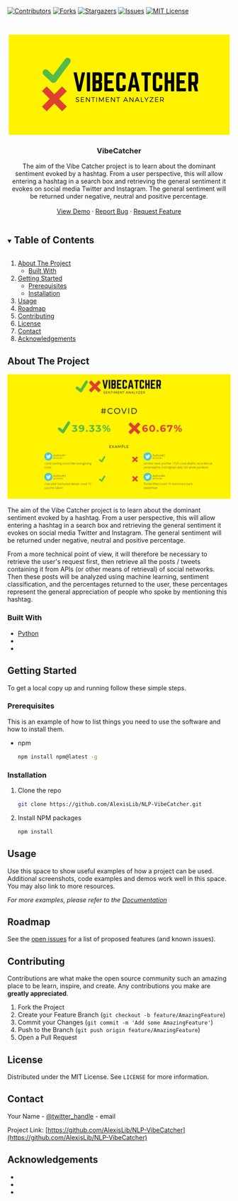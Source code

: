 <!-- PROJECT SHIELDS -->
<!--
*** I'm using markdown "reference style" links for readability.
*** Reference links are enclosed in brackets [ ] instead of parentheses ( ).
*** See the bottom of this document for the declaration of the reference variables
*** for contributors-url, forks-url, etc. This is an optional, concise syntax you may use.
*** https://www.markdownguide.org/basic-syntax/#reference-style-links
-->
[![Contributors][contributors-shield]][contributors-url]
[![Forks][forks-shield]][forks-url]
[![Stargazers][stars-shield]][stars-url]
[![Issues][issues-shield]][issues-url]
[![MIT License][license-shield]][license-url]


<!-- PROJECT LOGO -->
<br />
<p align="center">
  <a href="https://github.com/AlexisLib/NLP-VibeCatcher">
    <img src="image/VibeCatcher.png" alt="Logo">
  </a>

  <h3 align="center">VibeCatcher</h3>

  <p align="center">
    The aim of the Vibe Catcher project is to learn about the dominant sentiment evoked by a hashtag. From a user perspective, this will allow entering a hashtag in a search box and retrieving the general sentiment it evokes on social media Twitter and Instagram. The general sentiment will be returned under negative, neutral and positive percentage.
    <br />
    <br />
    <a href="https://github.com/AlexisLib/NLP-VibeCatcher">View Demo</a>
    ·
    <a href="https://github.com/AlexisLib/NLP-VibeCatcher/issues">Report Bug</a>
    ·
    <a href="https://github.com/AlexisLib/NLP-VibeCatcher/issues">Request Feature</a>
  </p>
</p>



<!-- TABLE OF CONTENTS -->
<details open="open">
  <summary><h2 style="display: inline-block">Table of Contents</h2></summary>
  <ol>
    <li>
      <a href="#about-the-project">About The Project</a>
      <ul>
        <li><a href="#built-with">Built With</a></li>
      </ul>
    </li>
    <li>
      <a href="#getting-started">Getting Started</a>
      <ul>
        <li><a href="#prerequisites">Prerequisites</a></li>
        <li><a href="#installation">Installation</a></li>
      </ul>
    </li>
    <li><a href="#usage">Usage</a></li>
    <li><a href="#roadmap">Roadmap</a></li>
    <li><a href="#contributing">Contributing</a></li>
    <li><a href="#license">License</a></li>
    <li><a href="#contact">Contact</a></li>
    <li><a href="#acknowledgements">Acknowledgements</a></li>
  </ol>
</details>



<!-- ABOUT THE PROJECT -->
## About The Project

<p align="center">
  <a href="https://github.com/AlexisLib/NLP-VibeCatcher">
    <img src="image/covid.JPG">
  </a>
 </p>


The aim of the Vibe Catcher project is to learn about the dominant sentiment evoked by a hashtag. From a user perspective, this will allow entering a hashtag in a search box and retrieving the general sentiment it evokes on social media Twitter and Instagram. The general sentiment will be returned under negative, neutral and positive percentage.

From a more technical point of view, it will therefore be necessary to retrieve the user's request first, then retrieve all the posts / tweets containing it from APIs (or other means of retrieval) of social networks. Then these posts will be analyzed using machine learning, sentiment classification, and the percentages returned to the user, these percentages represent the general appreciation of people who spoke by mentioning this hashtag.


### Built With

* [Python](https://www.python.org/)
* []()
* []()



<!-- GETTING STARTED -->
## Getting Started

To get a local copy up and running follow these simple steps.

### Prerequisites

This is an example of how to list things you need to use the software and how to install them.
* npm
  ```sh
  npm install npm@latest -g
  ```

### Installation

1. Clone the repo
   ```sh
   git clone https://github.com/AlexisLib/NLP-VibeCatcher.git
   ```
2. Install NPM packages
   ```sh
   npm install
   ```



<!-- USAGE EXAMPLES -->
## Usage

Use this space to show useful examples of how a project can be used. Additional screenshots, code examples and demos work well in this space. You may also link to more resources.

_For more examples, please refer to the [Documentation](https://example.com)_



<!-- ROADMAP -->
## Roadmap

See the [open issues](https://github.com/AlexisLib/NLP-VibeCatcher/issues) for a list of proposed features (and known issues).



<!-- CONTRIBUTING -->
## Contributing

Contributions are what make the open source community such an amazing place to be learn, inspire, and create. Any contributions you make are **greatly appreciated**.

1. Fork the Project
2. Create your Feature Branch (`git checkout -b feature/AmazingFeature`)
3. Commit your Changes (`git commit -m 'Add some AmazingFeature'`)
4. Push to the Branch (`git push origin feature/AmazingFeature`)
5. Open a Pull Request



<!-- LICENSE -->
## License

Distributed under the MIT License. See `LICENSE` for more information.



<!-- CONTACT -->
## Contact

Your Name - [@twitter_handle](https://twitter.com/twitter_handle) - email

Project Link: [https://github.com/AlexisLib/NLP-VibeCatcher](https://github.com/AlexisLib/NLP-VibeCatcher)



<!-- ACKNOWLEDGEMENTS -->
## Acknowledgements

* []()
* []()
* []()





<!-- MARKDOWN LINKS & IMAGES -->
<!-- https://www.markdownguide.org/basic-syntax/#reference-style-links -->
[contributors-shield]: https://img.shields.io/github/contributors/AlexisLib/repo.svg?style=for-the-badge
[contributors-url]: https://github.com/AlexisLib/repo/graphs/contributors
[forks-shield]: https://img.shields.io/github/forks/AlexisLib/repo.svg?style=for-the-badge
[forks-url]: https://github.com/AlexisLib/repo/network/members
[stars-shield]: https://img.shields.io/github/stars/AlexisLib/repo.svg?style=for-the-badge
[stars-url]: https://github.com/AlexisLib/repo/stargazers
[issues-shield]: https://img.shields.io/github/issues/AlexisLib/repo.svg?style=for-the-badge
[issues-url]: https://github.com/AlexisLib/repo/issues
[license-shield]: https://img.shields.io/github/license/AlexisLib/repo.svg?style=for-the-badge
[license-url]: https://github.com/AlexisLib/repo/blob/master/LICENSE.txt
[linkedin-shield]: https://img.shields.io/badge/-LinkedIn-black.svg?style=for-the-badge&logo=linkedin&colorB=555
[linkedin-url]: https://linkedin.com/in/AlexisLib
